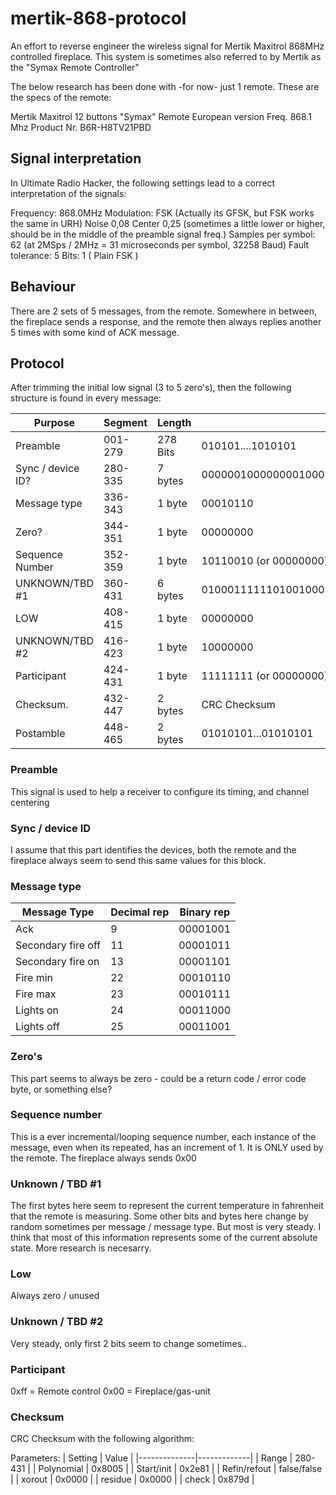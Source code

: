 # mertik-868-protocol
An effort to reverse engineer the wireless signal for Mertik Maxitrol 868MHz controlled fireplace.
This system is sometimes also referred to by Mertik as the "Symax Remote Controller"

The below research has been done with -for now- just 1 remote.
These are the specs of the remote:

Mertik Maxitrol 12 buttons "Symax" Remote
European version
Freq. 868.1 Mhz
Product Nr. B6R-H8TV21PBD

## Signal interpretation
In Ultimate Radio Hacker, the following settings lead to a correct interpretation of the signals:

Frequency: 868.0MHz
Modulation: FSK (Actually its GFSK, but FSK works the same in URH)
Noise 0,08
Center 0,25 (sometimes a little lower or higher, should be in the middle of the preamble signal freq.)
Samples per symbol: 62 (at 2MSps / 2MHz = 31 microseconds per symbol, 32258 Baud)
Fault tolerance: 5
Bits: 1 ( Plain FSK )

## Behaviour
There are 2 sets of 5 messages, from the remote. Somewhere in between, the fireplace sends a response, and the  remote then always replies another 5 times with some kind of ACK message.

## Protocol
After trimming the initial low signal (3 to 5 zero's), then the following structure is found in every message:

| **Purpose**       |  **Segment** | **Length** | **Example**                                                 |
|-------------------|--------------|------------|-------------------------------------------------------------|
|      Preamble     |    001-279   |  278 Bits  |                      010101....1010101                      |
| Sync / device ID? |    280-335   |   7 bytes  | 00000010000000010000000110101000000011101011000111110111000 |
|    Message type   |    336-343   |   1 byte   |                           00010110                          |
|       Zero?       |    344-351   |   1 byte   |                           00000000                          |
|  Sequence Number  |    352-359   |   1 byte   |                    10110010 (or 00000000)                   |
|    UNKNOWN/TBD #1 |    360-431   |   6 bytes  |        010001111110100100000111001101000000100011000001     |
|        LOW        |    408-415   |   1 byte   |                           00000000                          |
|    UNKNOWN/TBD #2 |    416-423   |   1 byte   |                           10000000                          |
|     Participant   |    424-431   |   1 byte   |                    11111111 (or 00000000)                   |
|     Checksum.     |    432-447   |   2 bytes  |                         CRC Checksum                        |
|     Postamble     |    448-465   |   2 bytes  |                     01010101...01010101                     |

### Preamble
This signal is used to help a receiver to configure its timing, and channel centering

### Sync / device ID
I assume that this part identifies the devices, both the remote and the fireplace always seem to send this same values for this block.

### Message type
| Message Type       | Decimal rep | Binary rep |
|--------------------|-------------|------------|
| Ack                | 9           | 00001001   |
| Secondary fire off | 11          | 00001011   |
| Secondary fire on  | 13          | 00001101   |
| Fire min           | 22          | 00010110   |
| Fire max           | 23          | 00010111   |
| Lights on          | 24          | 00011000   |
| Lights off         | 25          | 00011001   |

### Zero's
This part seems to always be zero - could be a return code / error code byte, or something else?

### Sequence number
This is a ever incremental/looping sequence number, each instance of the message, even when its repeated, has an increment of 1.
It is ONLY used by the remote. The fireplace always sends 0x00

### Unknown / TBD #1
The first bytes here seem to represent the current temperature in fahrenheit that the remote is measuring.
Some other bits and bytes here change by random sometimes per message / message type. But most is very steady. 
I think that most of this information represents some of the current absolute state. More research is necesarry.

### Low
Always zero / unused

### Unknown / TBD #2
Very steady, only first 2 bits seem to change sometimes..

### Participant
0xff = Remote control
0x00 = Fireplace/gas-unit

### Checksum 
CRC Checksum with the following algorithm: 

Parameters: 
| Setting      | Value       |
|--------------|-------------|
| Range        | 280-431     |
| Polynomial   | 0x8005      |
| Start/init   | 0x2e81      |
| Refin/refout | false/false |
| xorout       | 0x0000      |
| residue      | 0x0000      |
| check        | 0x879d      |
